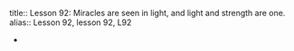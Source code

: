 title:: Lesson 92: Miracles are seen in light, and light and strength are one.
alias:: Lesson 92, lesson 92, L92

-